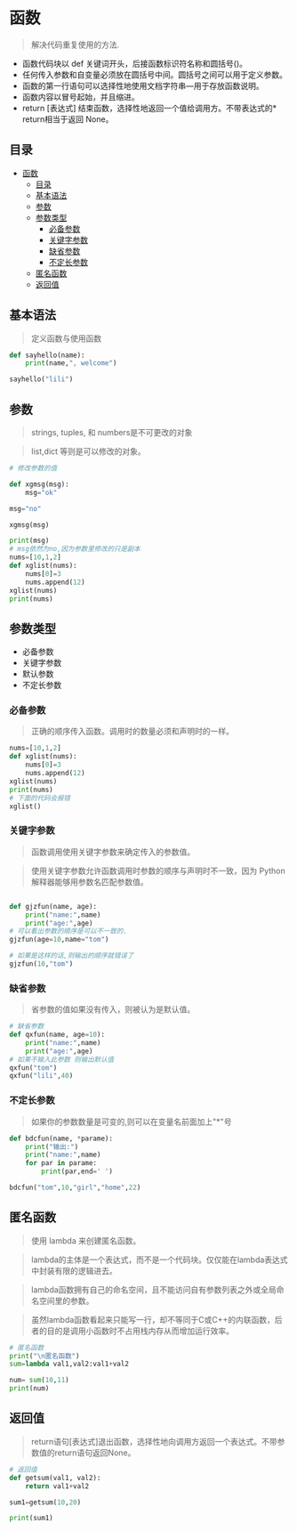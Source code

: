 # 函数
> 解决代码重复使用的方法.

* 函数代码块以 def 关键词开头，后接函数标识符名称和圆括号()。
* 任何传入参数和自变量必须放在圆括号中间。圆括号之间可以用于定义参数。
* 函数的第一行语句可以选择性地使用文档字符串—用于存放函数说明。
* 函数内容以冒号起始，并且缩进。
* return [表达式] 结束函数，选择性地返回一个值给调用方。不带表达式的* return相当于返回 None。

## 目录
<!-- TOC -->

- [函数](#%E5%87%BD%E6%95%B0)
    - [目录](#%E7%9B%AE%E5%BD%95)
    - [基本语法](#%E5%9F%BA%E6%9C%AC%E8%AF%AD%E6%B3%95)
    - [参数](#%E5%8F%82%E6%95%B0)
    - [参数类型](#%E5%8F%82%E6%95%B0%E7%B1%BB%E5%9E%8B)
        - [必备参数](#%E5%BF%85%E5%A4%87%E5%8F%82%E6%95%B0)
        - [关键字参数](#%E5%85%B3%E9%94%AE%E5%AD%97%E5%8F%82%E6%95%B0)
        - [缺省参数](#%E7%BC%BA%E7%9C%81%E5%8F%82%E6%95%B0)
        - [不定长参数](#%E4%B8%8D%E5%AE%9A%E9%95%BF%E5%8F%82%E6%95%B0)
    - [匿名函数](#%E5%8C%BF%E5%90%8D%E5%87%BD%E6%95%B0)
    - [返回值](#%E8%BF%94%E5%9B%9E%E5%80%BC)

<!-- /TOC -->
## 基本语法
> 定义函数与使用函数
```python
def sayhello(name):
    print(name,", welcome")

sayhello("lili")
```

## 参数
> strings, tuples, 和 numbers是不可更改的对象

> list,dict 等则是可以修改的对象。

```python
# 修改参数的值

def xgmsg(msg):
    msg="ok"

msg="no"

xgmsg(msg)

print(msg)
# msg依然为no,因为参数里修改的只是副本
nums=[10,1,2]
def xglist(nums):
    nums[0]=3
    nums.append(12)
xglist(nums)
print(nums)

```

## 参数类型
* 必备参数
* 关键字参数
* 默认参数
* 不定长参数

### 必备参数
> 正确的顺序传入函数。调用时的数量必须和声明时的一样。

```python
nums=[10,1,2]
def xglist(nums):
    nums[0]=3
    nums.append(12)
xglist(nums)
print(nums)
# 下面的代码会报错
xglist()
```

### 关键字参数
> 函数调用使用关键字参数来确定传入的参数值。

> 使用关键字参数允许函数调用时参数的顺序与声明时不一致，因为 Python 解释器能够用参数名匹配参数值。

```python

def gjzfun(name, age):
    print("name:",name)
    print("age:",age)
# 可以看出参数的顺序是可以不一致的.
gjzfun(age=10,name="tom")

# 如果是这样的话,则输出的顺序就错误了
gjzfun(10,"tom")

```

### 缺省参数
> 省参数的值如果没有传入，则被认为是默认值。

```python
# 缺省参数
def qxfun(name, age=10):
    print("name:",name)
    print("age:",age)
# 如果不输入此参数 则输出默认值
qxfun("tom")
qxfun("lili",40)
```

### 不定长参数
> 如果你的参数数量是可变的,则可以在变量名前面加上"*"号
```python
def bdcfun(name, *parame):
    print("输出:")
    print("name:",name)
    for par in parame:
        print(par,end=' ')

bdcfun("tom",10,"girl","home",22)
```

## 匿名函数
> 使用 lambda 来创建匿名函数。

> lambda的主体是一个表达式，而不是一个代码块。仅仅能在lambda表达式中封装有限的逻辑进去。

> lambda函数拥有自己的命名空间，且不能访问自有参数列表之外或全局命名空间里的参数。

> 虽然lambda函数看起来只能写一行，却不等同于C或C++的内联函数，后者的目的是调用小函数时不占用栈内存从而增加运行效率。

```python
# 匿名函数
print("\n匿名函数")
sum=lambda val1,val2:val1+val2

num= sum(10,11)
print(num)
```

## 返回值
> return语句[表达式]退出函数，选择性地向调用方返回一个表达式。不带参数值的return语句返回None。
```python
# 返回值
def getsum(val1, val2):
    return val1+val2

sum1=getsum(10,20)

print(sum1)
```

